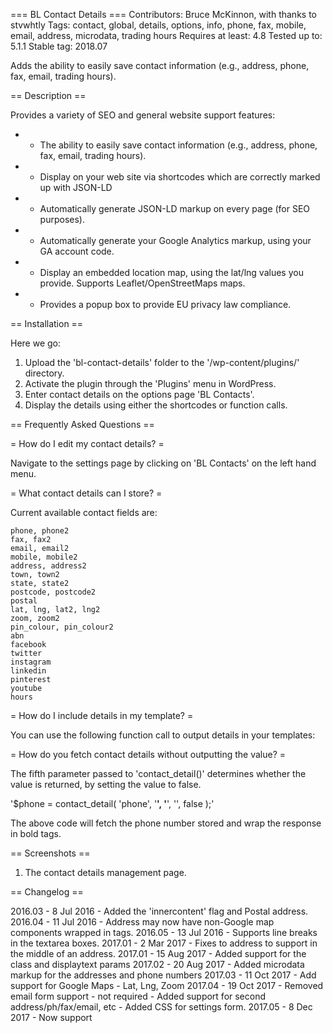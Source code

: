 === BL Contact Details ===
Contributors: Bruce McKinnon, with thanks to stvwhtly
Tags: contact, global, details, options, info, phone, fax, mobile, email, address, microdata, trading hours
Requires at least: 4.8
Tested up to: 5.1.1
Stable tag: 2018.07

Adds the ability to easily save contact information (e.g., address, phone, fax, email, trading hours).

== Description ==

Provides a variety of SEO and general website support features:

* - The ability to easily save contact information (e.g., address, phone, fax, email, trading hours).

* - Display on your web site via shortcodes which are correctly marked up with JSON-LD

* - Automatically generate JSON-LD markup on every page (for SEO purposes).

* - Automatically generate your Google Analytics markup, using your GA account code.

* - Display an embedded location map, using the lat/lng values you provide. Supports Leaflet/OpenStreetMaps maps.

* - Provides a popup box to provide EU privacy law compliance.


== Installation ==

Here we go:

1. Upload the 'bl-contact-details' folder to the '/wp-content/plugins/' directory.
2. Activate the plugin through the 'Plugins' menu in WordPress.
3. Enter contact details on the options page 'BL Contacts'.
4. Display the details using either the shortcodes or function calls.


== Frequently Asked Questions ==

= How do I edit my contact details? =

Navigate to the settings page by clicking on 'BL Contacts' on the left hand menu.


= What contact details can I store? =

Current available contact fields are:

	phone, phone2
	fax, fax2
	email, email2
	mobile, mobile2
	address, address2
	town, town2
	state, state2
	postcode, postcode2
	postal
	lat, lng, lat2, lng2
	zoom, zoom2
	pin_colour, pin_colour2
	abn
	facebook
	twitter
	instagram
	linkedin
	pinterest
	youtube
	hours

= How do I include details in my template? =

You can use the following function call to output details in your templates:

<?php if ( function_exists( 'contact_detail' ) ) { contact_detail( 'fax' ); } ?>

= How do you fetch contact details without outputting the value? =

The fifth parameter passed to 'contact_detail()' determines whether the value is returned, by setting the value to false.

'$phone = contact_detail( 'phone', '<b>', '</b>', '', false );'

The above code will fetch the phone number stored and wrap the response in bold tags.


== Screenshots ==

1. The contact details management page.

== Changelog ==

2016.03 - 8 Jul 2016 - Added the 'innercontent' flag and Postal address.
2016.04 - 11 Jul 2016 - Address may now have non-Google map components wrapped in <span> tags.
2016.05 - 13 Jul 2016 - Supports line breaks in the textarea boxes.
2017.01 - 2 Mar 2017 - Fixes to address to support <span></span> in the middle of an address.
2017.01 - 15 Aug 2017 - Added support for the class and displaytext params
2017.02 - 20 Aug 2017 - Added microdata markup for the addresses and phone numbers
2017.03 - 11 Oct 2017 - Add support for Google Maps - Lat, Lng, Zoom
2017.04 - 19 Oct 2017 - Removed email form support - not required
											- Added support for second address/ph/fax/email, etc
											- Added CSS for settings form.
2017.05 - 8 Dec 2017 - Now support <script> tags for GA JS tracking code. NOTE - You also have to modify the functions.php in the theme so that extra <script> tags are not inluded.
2018.01 - 15 Feb 2018 - Added opening and closing hours. Now also providiing JSON-LD markups.
											- BREAKING CHANGE - Shortcode is now 'blcontact'.
2018.02 - 1 Mar 2018	- type=address - you can now add a clas that will wrap the entire address.
2018.03 - 10 Apr 2018 - Added 'url' type to display the URL in an a tag
											- Fixed bug in the opening hours display reduction.
											- 'hours' - if 'nolink = true, then do not try and group days together.
2018.04 - 25 May 2018	- Added jquery-eu-cookie-law-popup support
											- Complete GA script box dropped in favour of just providing the GA code. Allows the plugin to control when the GA code is initialised.
2018.05 - 28 Jun 2018	- build() - Now supports the use of the 'street' and 'street2' shortcode types.
											- Added startsWith() and endsWith() to the BLContactDetails class.
2018.06 - 10 Oct 2018 - The 'hours' option now supports the 'class' option.
											- build() now renamed bl_build().
											- shortcode() now renamed to bl_shortcode().
											- Updated code to align with WP PHP coding standards.
											- Added checkbox for disabling EU cookie popup
2018.07 - 11 Oct 2018 - Added BitBucket auto-updating via https://github.com/YahnisElsts/plugin-update-checker#bitbucket-integration
